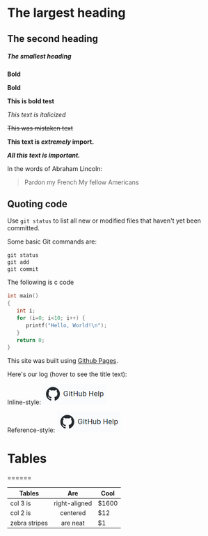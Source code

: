 # The largest heading
## The second heading
##### The smallest heading

**Bold**

__Bold__

**This is bold test**

*This text is italicized*

~~This was mistaken text~~

**This text is _extremely_ import.**

***All this text is important.***


In the words of Abraham Lincoln:
> Pardon my French
> My fellow Americans

## Quoting code
Use `git status` to list all new or modified files that haven't yet been committed.

Some basic Git commands are:
```
git status
git add
git commit
```
The following is c code

```c
int main()
{ 
   int i;
   for (i=0; i<10; i++) {
      printf("Hello, World!\n");
   }
   return 0;
}
```

This site was built using [Github Pages](https://pages.github.com).

Here's our log (hover to see the title text):

Inline-style:
![alt text](github.png "Github logo")

Reference-style:
![alt text][logo]

[logo]: github.png "Github logo new"


# Tables
======

| Tables | Are | Cool |
|--------|:-----:|-----|
| col 3 is | right-aligned | $1600 |
| col 2 is | centered | $12 |
| zebra stripes | are neat | $1 |





      

